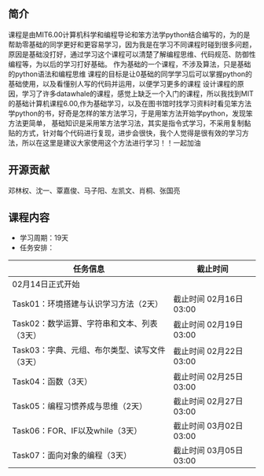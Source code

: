 ## 简介

课程是由MIT6.00计算机科学和编程导论和笨方法学python结合编写的，为的是帮助零基础的同学更好和更容易学习，因为我是在学习不同课程时碰到很多问题，原因是基础没打好，通过学习这个课程可以清楚了解编程思维、代码规范、防御性编程等，为以后的学习打好基础。
作为基础的一个课程，不涉及算法，只是基础的python语法和编程思维
课程的目标是让0基础的同学学习后可以掌握python的基础使用，以及看懂别人写的代码并运用，以便学习更多的课程
设计课程的原因，学习了许多datawhale的课程，感觉上缺乏一个入门的课程，所以我找到MIT的基础计算机课程6.00,作为基础学习，以及在图书馆时找学习资料时看见笨方法学python的书，好奇是怎样的笨方法学习，于是用笨方法开始学python，发现笨方法更简单，
基础知识是采用笨方法学习法，其实是指令式学习，不采用复制黏贴的方式，针对每个代码进行复现，进步会很快，我个人觉得是很有效的学习方法，所以在这里是建议大家使用这个方法进行学习！！一起加油

## 开源贡献
邓林权、沈一、覃嘉俊、马子阳、左凯文、肖桐、张国亮
## 课程内容
- 学习周期：19天
- 任务安排：

| 任务信息                                      | 截止时间               |
| --------------------------------------------- | ---------------------- |
| 02月14日正式开始                              |                        |
| Task01：环境搭建与认识学习方法（2天）         | 截止时间 02月16日03:00 |
| Task02：数学运算、字符串和文本、列表（3天）   | 截止时间 02月19日03:00 |
| Task03：字典、元组、布尔类型、读写文件（3天） | 截止时间 02月22日03:00 |
| Task04：函数（3天）                           | 截止时间 02月25日03:00 |
| Task05：编程习惯养成与思维（2天）             | 截止时间 02月27日03:00 |
| Task06：FOR、IF以及while（3天）               | 截止时间 03月02日03:00 |
| Task07：面向对象的编程（3天）                 | 截止时间 03月05日03:00 |

